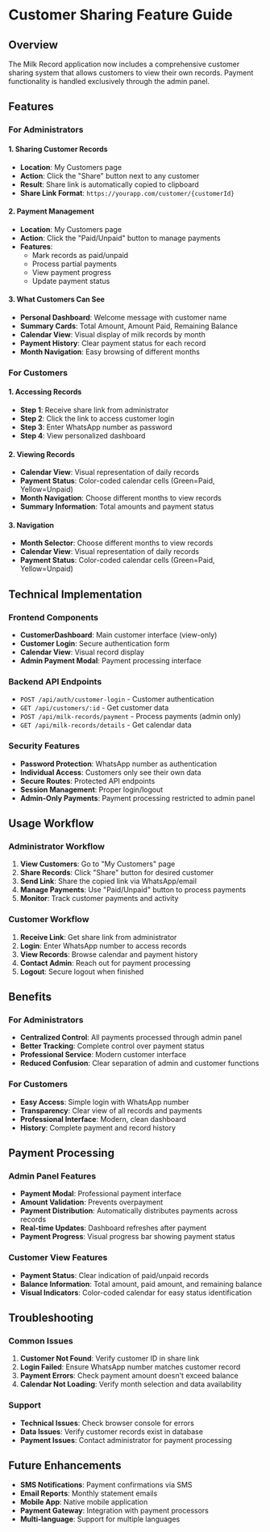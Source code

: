 # Customer Sharing Feature Guide

## Overview

The Milk Record application now includes a comprehensive customer sharing system that allows customers to view their own records. Payment functionality is handled exclusively through the admin panel.

## Features

### For Administrators

#### 1. Sharing Customer Records

- **Location**: My Customers page
- **Action**: Click the "Share" button next to any customer
- **Result**: Share link is automatically copied to clipboard
- **Share Link Format**: `https://yourapp.com/customer/{customerId}`

#### 2. Payment Management

- **Location**: My Customers page
- **Action**: Click the "Paid/Unpaid" button to manage payments
- **Features**:
  - Mark records as paid/unpaid
  - Process partial payments
  - View payment progress
  - Update payment status

#### 3. What Customers Can See

- **Personal Dashboard**: Welcome message with customer name
- **Summary Cards**: Total Amount, Amount Paid, Remaining Balance
- **Calendar View**: Visual display of milk records by month
- **Payment History**: Clear payment status for each record
- **Month Navigation**: Easy browsing of different months

### For Customers

#### 1. Accessing Records

- **Step 1**: Receive share link from administrator
- **Step 2**: Click the link to access customer login
- **Step 3**: Enter WhatsApp number as password
- **Step 4**: View personalized dashboard

#### 2. Viewing Records

- **Calendar View**: Visual representation of daily records
- **Payment Status**: Color-coded calendar cells (Green=Paid, Yellow=Unpaid)
- **Month Navigation**: Choose different months to view records
- **Summary Information**: Total amounts and payment status

#### 3. Navigation

- **Month Selector**: Choose different months to view records
- **Calendar View**: Visual representation of daily records
- **Payment Status**: Color-coded calendar cells (Green=Paid, Yellow=Unpaid)

## Technical Implementation

### Frontend Components

- **CustomerDashboard**: Main customer interface (view-only)
- **Customer Login**: Secure authentication form
- **Calendar View**: Visual record display
- **Admin Payment Modal**: Payment processing interface

### Backend API Endpoints

- `POST /api/auth/customer-login` - Customer authentication
- `GET /api/customers/:id` - Get customer data
- `POST /api/milk-records/payment` - Process payments (admin only)
- `GET /api/milk-records/details` - Get calendar data

### Security Features

- **Password Protection**: WhatsApp number as authentication
- **Individual Access**: Customers only see their own data
- **Secure Routes**: Protected API endpoints
- **Session Management**: Proper login/logout
- **Admin-Only Payments**: Payment processing restricted to admin panel

## Usage Workflow

### Administrator Workflow

1. **View Customers**: Go to "My Customers" page
2. **Share Records**: Click "Share" button for desired customer
3. **Send Link**: Share the copied link via WhatsApp/email
4. **Manage Payments**: Use "Paid/Unpaid" button to process payments
5. **Monitor**: Track customer payments and activity

### Customer Workflow

1. **Receive Link**: Get share link from administrator
2. **Login**: Enter WhatsApp number to access records
3. **View Records**: Browse calendar and payment history
4. **Contact Admin**: Reach out for payment processing
5. **Logout**: Secure logout when finished

## Benefits

### For Administrators

- **Centralized Control**: All payments processed through admin panel
- **Better Tracking**: Complete control over payment status
- **Professional Service**: Modern customer interface
- **Reduced Confusion**: Clear separation of admin and customer functions

### For Customers

- **Easy Access**: Simple login with WhatsApp number
- **Transparency**: Clear view of all records and payments
- **Professional Interface**: Modern, clean dashboard
- **History**: Complete payment and record history

## Payment Processing

### Admin Panel Features

- **Payment Modal**: Professional payment interface
- **Amount Validation**: Prevents overpayment
- **Payment Distribution**: Automatically distributes payments across records
- **Real-time Updates**: Dashboard refreshes after payment
- **Payment Progress**: Visual progress bar showing payment status

### Customer View Features

- **Payment Status**: Clear indication of paid/unpaid records
- **Balance Information**: Total amount, paid amount, and remaining balance
- **Visual Indicators**: Color-coded calendar for easy status identification

## Troubleshooting

### Common Issues

1. **Customer Not Found**: Verify customer ID in share link
2. **Login Failed**: Ensure WhatsApp number matches customer record
3. **Payment Errors**: Check payment amount doesn't exceed balance
4. **Calendar Not Loading**: Verify month selection and data availability

### Support

- **Technical Issues**: Check browser console for errors
- **Data Issues**: Verify customer records exist in database
- **Payment Issues**: Contact administrator for payment processing

## Future Enhancements

- **SMS Notifications**: Payment confirmations via SMS
- **Email Reports**: Monthly statement emails
- **Mobile App**: Native mobile application
- **Payment Gateway**: Integration with payment processors
- **Multi-language**: Support for multiple languages
